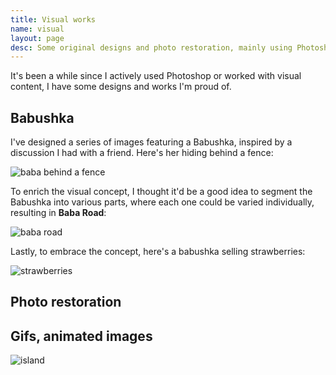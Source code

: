```yaml
---
title: Visual works
name: visual
layout: page
desc: Some original designs and photo restoration, mainly using Photoshop
---
```


It's been a while since I actively used Photoshop or worked with visual content, I have some designs and works I'm proud of.

<h2> Babushka </h2>

I've designed a series of images featuring a Babushka, inspired by a discussion I had with a friend. Here's her hiding behind a fence: 

![baba behind a fence](/assets/images/babacover.jpg)

To enrich the visual concept, I thought it'd be a good idea to segment the Babushka into various parts, where each one could be varied individually, resulting in __Baba Road__:

![baba road](/assets/images/Babaroad.jpg)

Lastly, to embrace the concept, here's a babushka selling strawberries:

![strawberries](/assets/images/bababraskes1.jpg)

<h2> Photo restoration </h2>

<h2> Gifs, animated images </h2>

![island](/assets/images/floating-isle.gif)
